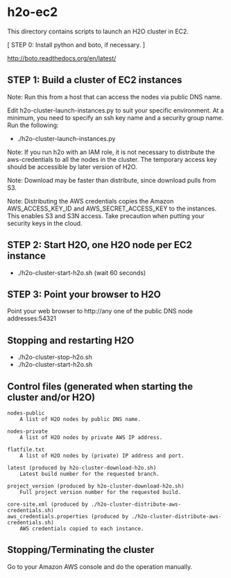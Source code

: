 # h2o-ec2

This directory contains scripts to launch an H2O cluster in EC2.

[ STEP 0:  Install python and boto, if necessary. ]

http://boto.readthedocs.org/en/latest/

STEP 1:  Build a cluster of EC2 instances
-----------------------------------------

Note:  Run this from a host that can access the nodes via public DNS name.

Edit h2o-cluster-launch-instances.py to suit your specific environment.
At a minimum, you need to specify an ssh key name and a security group name.
Run the following:

  - ./h2o-cluster-launch-instances.py

Note:  If you run h2o with an IAM role, it is not necessary to distribute
       the aws-credentials to all the nodes in the cluster. The temporary
       access key should be accessible by later version of H2O.

Note:  Download may be faster than distribute, since download pulls from S3.

Note:  Distributing the AWS credentials copies the Amazon AWS_ACCESS_KEY_ID
       and AWS_SECRET_ACCESS_KEY to the instances.  This enables S3 and S3N
       access.  Take precaution when putting your security keys in the 
       cloud.


STEP 2:  Start H2O, one H2O node per EC2 instance
-------------------------------------------------

- ./h2o-cluster-start-h2o.sh
  (wait 60 seconds)


STEP 3:  Point your browser to H2O
----------------------------------

Point your web browser to 
    http://any one of the public DNS node addresses:54321


Stopping and restarting H2O
---------------------------
 - ./h2o-cluster-stop-h2o.sh
 - ./h2o-cluster-start-h2o.sh


Control files (generated when starting the cluster and/or H2O)
--------------------------------------------------------------

    nodes-public
        A list of H2O nodes by public DNS name.

    nodes-private
        A list of H2O nodes by private AWS IP address.

    flatfile.txt
        A list of H2O nodes by (private) IP address and port.

    latest (produced by h2o-cluster-download-h2o.sh)
        Latest build number for the requested branch.

    project_version (produced by h2o-cluster-download-h2o.sh)
        Full project version number for the requested build.

    core-site.xml (produced by ./h2o-cluster-distribute-aws-credentials.sh)
    aws_credentials.properties (produced by ./h2o-cluster-distribute-aws-credentials.sh)
        AWS credentials copied to each instance.


Stopping/Terminating the cluster
--------------------------------

Go to your Amazon AWS console and do the operation manually.
